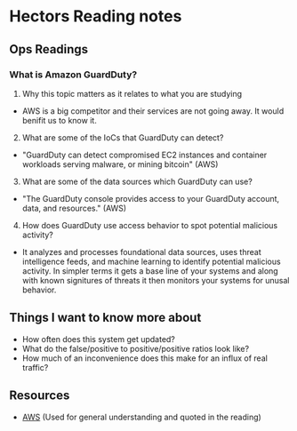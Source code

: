 # Hectors Reading notes

## Ops Readings

### What is Amazon GuardDuty?

1. Why this topic matters as it relates to what you are studying

- AWS is a big competitor and their services are not going away. It would benifit us to know it.

2. What are some of the IoCs that GuardDuty can detect?

- "GuardDuty can detect compromised EC2 instances and container workloads serving malware, or mining bitcoin" (AWS)

3. What are some of the data sources which GuardDuty can use?

- "The GuardDuty console provides access to your GuardDuty account, data, and resources." (AWS)

4. How does GuardDuty use access behavior to spot potential malicious activity?

- It analyzes and processes foundational data sources, uses threat intelligence feeds, and machine learning to identify potential malicious activity. In simpler terms it gets a base line of your systems and along with known signitures of threats it then monitors your systems for unusal behavior.


## Things I want to know more about

- How often does this system get updated?
- What do the false/positive to positive/positive ratios look like?
- How  much of an inconvenience does this make for an influx of real traffic?

## Resources

- [AWS](https://docs.aws.amazon.com/guardduty/latest/ug/what-is-guardduty.html)
(Used for general understanding and quoted in the reading)